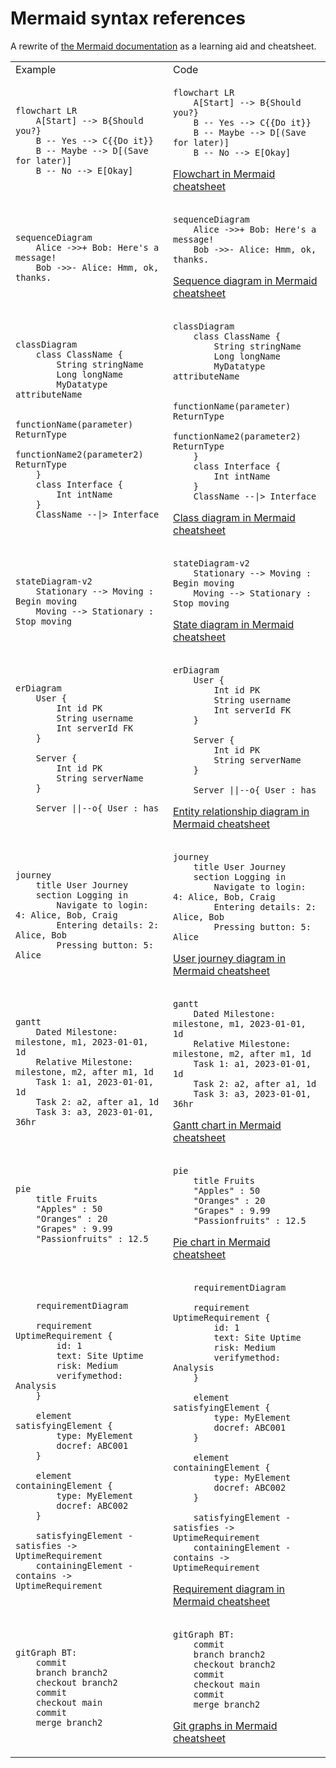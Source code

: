 # Mermaid syntax references

A rewrite of [the Mermaid documentation](https://mermaid-js.github.io/mermaid/) as a learning aid and cheatsheet.

<table>
<tr><td>Example</td><td>Code</td></tr>

<tr><td>

```mermaid
flowchart LR
    A[Start] --> B{Should you?}
    B -- Yes --> C{{Do it}}
    B -- Maybe --> D[(Save for later)]
    B -- No --> E[Okay]
```

</td><td>

```
flowchart LR
    A[Start] --> B{Should you?}
    B -- Yes --> C{{Do it}}
    B -- Maybe --> D[(Save for later)]
    B -- No --> E[Okay]
```

<a href="/flowchart.md">Flowchart in Mermaid cheatsheet</a>
</td></tr>
<tr><td>

```mermaid
sequenceDiagram
    Alice ->>+ Bob: Here's a message!
    Bob ->>- Alice: Hmm, ok, thanks.
```

</td><td>

```
sequenceDiagram
    Alice ->>+ Bob: Here's a message!
    Bob ->>- Alice: Hmm, ok, thanks.
```

<a href="/sequence.md">Sequence diagram in Mermaid cheatsheet</a>
</td></tr>
<tr><td>

```mermaid
classDiagram
    class ClassName {
        String stringName
        Long longName
        MyDatatype attributeName

        functionName(parameter) ReturnType
        functionName2(parameter2) ReturnType
    }
    class Interface {
        Int intName
    }
    ClassName --|> Interface
```

</td><td>

```
classDiagram
    class ClassName {
        String stringName
        Long longName
        MyDatatype attributeName

        functionName(parameter) ReturnType
        functionName2(parameter2) ReturnType
    }
    class Interface {
        Int intName
    }
    ClassName --|> Interface
```
<a href="/class.md">Class diagram in Mermaid cheatsheet</a></td></tr>
<tr><td>

```mermaid
stateDiagram-v2
    Stationary --> Moving : Begin moving
    Moving --> Stationary : Stop moving
```

</td><td>

```
stateDiagram-v2
    Stationary --> Moving : Begin moving
    Moving --> Stationary : Stop moving
```

<a href="/state.md">State diagram in Mermaid cheatsheet</a></td></tr>
<tr><td>

```mermaid
erDiagram
    User {
        Int id PK
        String username
        Int serverId FK
    }

    Server {
        Int id PK
        String serverName
    }

    Server ||--o{ User : has
```

</td><td>

```
erDiagram
    User {
        Int id PK
        String username
        Int serverId FK
    }

    Server {
        Int id PK
        String serverName
    }

    Server ||--o{ User : has
```
<a href="/entity-relationship.md">Entity relationship diagram in Mermaid cheatsheet</a></td></tr>
<tr><td>

```mermaid
journey
    title User Journey
    section Logging in
        Navigate to login: 4: Alice, Bob, Craig
        Entering details: 2: Alice, Bob
        Pressing button: 5: Alice
```

</td><td>

```
journey
    title User Journey
    section Logging in
        Navigate to login: 4: Alice, Bob, Craig
        Entering details: 2: Alice, Bob
        Pressing button: 5: Alice
```

<a href="/user-journey.md">User journey diagram in Mermaid cheatsheet</a></td></tr>
<tr><td>

```mermaid
gantt
    Dated Milestone: milestone, m1, 2023-01-01, 1d
    Relative Milestone: milestone, m2, after m1, 1d
    Task 1: a1, 2023-01-01, 1d
    Task 2: a2, after a1, 1d
    Task 3: a3, 2023-01-01, 36hr
```

</td><td>

```
gantt
    Dated Milestone: milestone, m1, 2023-01-01, 1d
    Relative Milestone: milestone, m2, after m1, 1d
    Task 1: a1, 2023-01-01, 1d
    Task 2: a2, after a1, 1d
    Task 3: a3, 2023-01-01, 36hr
```

<a href="/gantt.md">Gantt chart in Mermaid cheatsheet</a></td></tr>
<tr><td>

```mermaid
pie
    title Fruits
    "Apples" : 50
    "Oranges" : 20
    "Grapes" : 9.99
    "Passionfruits" : 12.5
```

</td><td>

```
pie
    title Fruits
    "Apples" : 50
    "Oranges" : 20
    "Grapes" : 9.99
    "Passionfruits" : 12.5
```

<a href="/pie.md">Pie chart in Mermaid cheatsheet</a></td></tr>
<tr><td>

```mermaid
    requirementDiagram

    requirement UptimeRequirement {
        id: 1
        text: Site Uptime 
        risk: Medium
        verifymethod: Analysis
    }

    element satisfyingElement {
        type: MyElement
        docref: ABC001
    }

    element containingElement {
        type: MyElement
        docref: ABC002
    }

    satisfyingElement - satisfies -> UptimeRequirement
    containingElement - contains -> UptimeRequirement
```

</td><td>

```
    requirementDiagram

    requirement UptimeRequirement {
        id: 1
        text: Site Uptime 
        risk: Medium
        verifymethod: Analysis
    }

    element satisfyingElement {
        type: MyElement
        docref: ABC001
    }

    element containingElement {
        type: MyElement
        docref: ABC002
    }

    satisfyingElement - satisfies -> UptimeRequirement
    containingElement - contains -> UptimeRequirement
```

<a href="/requirement.md">Requirement diagram in Mermaid cheatsheet</a></td></tr>
<tr><td>

```mermaid
gitGraph BT:
    commit
    branch branch2
    checkout branch2
    commit
    checkout main
    commit
    merge branch2
```

</td><td>

```
gitGraph BT:
    commit
    branch branch2
    checkout branch2
    commit
    checkout main
    commit
    merge branch2
```

<a href="/git.md">Git graphs in Mermaid cheatsheet</a></td></tr>
</table>
